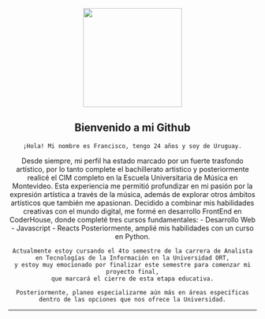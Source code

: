 

<div align="center">
  <img src="https://media.giphy.com/media/PmAjqmm4beKervYzFr/giphy.gif" width="200" />
  
  <h2>  Bienvenido a mi Github </h2
---
  <h3>
    
    ¡Hola! Mi nombre es Francisco, tengo 24 años y soy de Uruguay.
   
  </h3>

  <p>
     Desde siempre, mi perfil ha estado marcado por un fuerte trasfondo artístico, por lo tanto complete el bachillerato artistico
    y posteriormente realicé el CIM completo en la Escuela Universitaria de Música en Montevideo.
    Esta experiencia me permitió profundizar en mi pasión por la expresión artística a través de la música, 
    además de explorar otros ámbitos artísticos que también me apasionan.
    Decidido a combinar mis habilidades creativas con el mundo digital, 
    me formé en desarrollo FrontEnd en CoderHouse, donde completé tres cursos fundamentales:
  - Desarrollo Web
  - Javascript
  - Reacts
    Posteriormente, amplié mis habilidades con un curso en Python.
    
    Actualmente estoy cursando el 4to semestre de la carrera de Analista en Tecnologías de la Información en la Universidad ORT,
    y estoy muy emocionado por finalizar este semestre para comenzar mi proyecto final,
    que marcará el cierre de esta etapa educativa.

    Posteriormente, planeo especializarme aún más en áreas específicas dentro de las opciones que nos ofrece la Universidad.
  </p>
</div>

---




